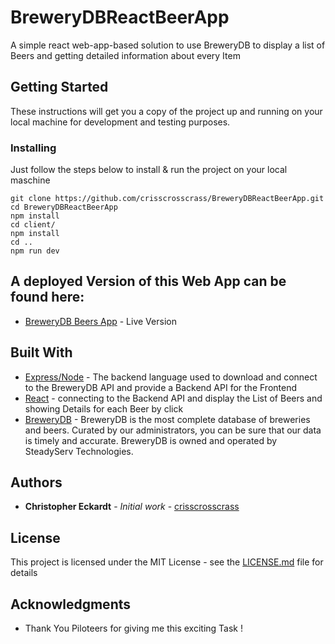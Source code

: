 # BreweryDBReactBeerApp

A simple react web-app-based solution to use BreweryDB to display a list of Beers and getting detailed information about every Item

## Getting Started

These instructions will get you a copy of the project up and running on your local machine for development and testing purposes.

### Installing

Just follow the steps below to install & run the project on your local maschine

```
git clone https://github.com/crisscrosscrass/BreweryDBReactBeerApp.git
cd BreweryDBReactBeerApp
npm install
cd client/
npm install
cd ..
npm run dev
```

## A deployed Version of this Web App can be found here:
* [BreweryDB Beers App](https://blooming-sierra-74939.herokuapp.com/) - Live Version

## Built With

* [Express/Node](https://nodejs.org/en/) - The backend language used to download and connect to the BreweryDB API and provide a Backend API for the Frontend
* [React](https://reactjs.org/) - connecting to the Backend API and display the List of Beers and showing Details for each Beer by click
* [BreweryDB](https://www.brewerydb.com/) - BreweryDB is the most complete database of breweries and beers. Curated by our administrators, you can be sure that our data is timely and accurate. BreweryDB is owned and operated by SteadyServ Technologies.


## Authors

* **Christopher Eckardt** - *Initial work* - [crisscrosscrass](https://github.com/crisscrosscrass/)

## License

This project is licensed under the MIT License - see the [LICENSE.md](LICENSE.md) file for details

## Acknowledgments

* Thank You Piloteers for giving me this exciting Task !
